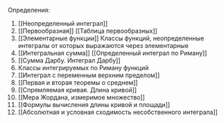 Определения:
1. [[Неопределенный интеграл]]
2. [[Первообразная]]
   [[Таблица первообразных]]
3. [[Элементарные функции]]
   Классы функций, неопределенные интегралы от которых выражаются через элементарные
4. [[Интегральная сумма]]
   [[Определенный интеграл по Риману]]
5. [[Сумма Дарбу. Интеграл Дарбу]]
6. Классы интегрируемых по Риману функций
7. [[Интеграл с переменным верхним пределом]]
8. [[Первая и вторая теоремы о среднем]]
9. [[Спрямляемая кривая. Длина кривой]]
10. [[Мера Жордана, измеримое множество]]
11. [[Формулы вычисления длины кривой и площади]]
12. [[Абсолютная и условная сходимость несобственного интеграла]]